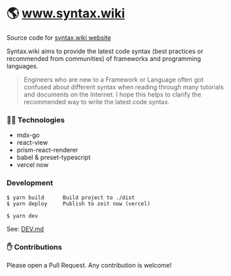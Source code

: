 
# 🌎 www.syntax.wiki

Source code for [syntax.wiki website](https://syntax.wiki)

Syntax.wiki aims to provide the latest code syntax (best practices or recommended from communities) of frameworks and programming languages.

> Engineers who are new to a Framework or Language often got confused about different syntax when reading through many tutorials and documents on the Internet. I hope this helps to clarify the recommended way to write the latest code syntax.

### 👨‍💻 Technologies

- mdx-go
- react-view
- prism-react-renderer
- babel & preset-typescript
- vercel now

### Development

```
$ yarn build      Build project to ./dist
$ yarn deploy     Publish to zeit now (vercel)

$ yarn dev
```

See: [DEV.md](DEV.md)

### ✋ Contributions

Please open a Pull Request. Any contribution is welcome!
